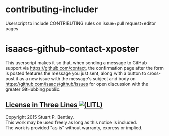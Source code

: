 # contributing-includer

Userscript to include CONTRIBUTING rules on issue+pull request+editor pages

# isaacs-github-contact-xposter

This userscript makes it so that, when sending a message
to GitHub support via https://github.com/contact, the
confirmation page after the form is posted features the
message  you just sent, along with a button to cross-post
it as a new issue with the message's subject and body on
https://github.com/isaacs/github/issues for open
discussion with the greater GitHubbing public.

## [License in Three Lines ![(LITL)](https://litl-license.org/logo.svg)][LITL]

[LITL]: https://litl-license.org

Copyright 2015 Stuart P. Bentley.<br>
This work may be used freely as long as this notice is included.<br>
The work is provided "as is" without warranty, express or implied.
